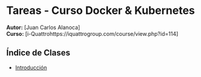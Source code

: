 
# Tareas - Curso Docker & Kubernetes

**Autor:** [Juan Carlos Alanoca]  
**Curso:** [i-Quattrohttps://iquattrogroup.com/course/view.php?id=114]

## Índice de Clases
- [Introducción](./clase1/README.md)

